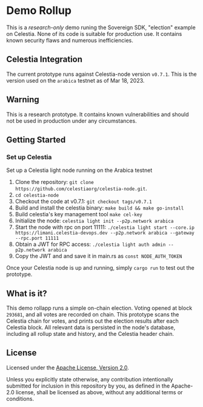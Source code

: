 # Demo Rollup

This is a _research-only_ demo runing the Sovereign SDK, "election" example on Celestia. None of its code is
suitable for production use. It contains known security flaws and numerous inefficiencies.

## Celestia Integration

The current prototype runs against Celestia-node version `v0.7.1`. This is the version used on the `arabica` testnet
as of Mar 18, 2023.

## Warning

This is a research prototype. It contains known vulnerabilities and should not be used in production under any
circumstances.

## Getting Started

### Set up Celestia

Set up a Celestia light node running on the Arabica testnet

1. Clone the repository: `git clone https://github.com/celestiaorg/celestia-node.git`.
1. `cd celestia-node`
1. Checkout the code at v0.7.1: `git checkout tags/v0.7.1`
1. Build and install the celestia binary: `make build && make go-install`
1. Build celestia's key management tool `make cel-key`
1. Initialize the node: `celestia light init --p2p.network arabica`
1. Start the node with rpc on port 11111: `./celestia light start --core.ip https://limani.celestia-devops.dev --p2p.network arabica --gateway --rpc.port 11111`
1. Obtain a JWT for RPC access: `./celestia light auth admin --p2p.network arabica`
1. Copy the JWT and and save it in main.rs as `const NODE_AUTH_TOKEN`

Once your Celestia node is up and running, simply `cargo run` to test out the prototype.

## What is it?

This demo rollapp runs a simple on-chain election. Voting opened at block `293681`, and all votes are recorded on chain. This prototype scans
the Celestia chain for votes, and prints out the election results after each Celestia block. All relevant data is persisted in the node's database,
including all rollup state and history, and the Celestia header chain.

## License

Licensed under the [Apache License, Version
2.0](./LICENSE).

Unless you explicitly state otherwise, any contribution intentionally submitted
for inclusion in this repository by you, as defined in the Apache-2.0 license, shall be
licensed as above, without any additional terms or conditions.
